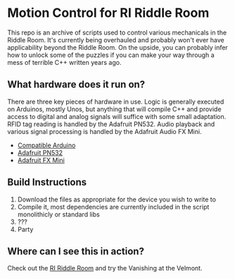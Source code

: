 # Motion Control for RI Riddle Room
This repo is an archive of scripts used to control various mechanicals in the Riddle Room. It's currently being overhauled and probably won't ever have applicability beyond the Riddle Room. On the upside, you can probably infer how to unlock some of the puzzles if you can make your way through a mess of terrible C++ written years ago.
## What hardware does it run on?
There are three key pieces of hardware in use. Logic is generally executed on Arduinos, mostly Unos, but anything that will compile C++ and provide access to digital and analog signals will suffice with some small adaptation. RFID tag reading is handled by the Adafruit PN532. Audio playback and various signal processing is handled by the Adafruit Audio FX Mini. 
* [Compatible Arduino](https://www.adafruit.com/product/2488)
* [Adafruit PN532](https://www.adafruit.com/products/364)
* [Adafruit FX Mini](https://www.adafruit.com/product/2342?gclid=Cj0KCQiA7qP9BRCLARIsABDaZzhx8V7Z2GiWsN3IG1_DQwii2y_w0vHyXuFGCV_JCUsUciLl_GqJUi0aAvfIEALw_wcB)
## Build Instructions
1. Download the files as appropriate for the device you wish to write to
2. Compile it, most dependencies are currently included in the script monolithicly or standard libs
3. ???
4. Party
## Where can I see this in action?
Check out the [RI Riddle Room](https://www.ririddleroom.com) and try the Vanishing at the Velmont.